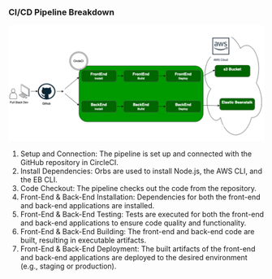 ### CI/CD Pipeline Breakdown

![Pipeline_Diagram](docs/CICD_Pipeline_Diagram.png)

1. Setup and Connection: The pipeline is set up and connected with the GitHub repository in CircleCI.
2. Install Dependencies: Orbs are used to install Node.js, the AWS CLI, and the EB CLI.
3. Code Checkout: The pipeline checks out the code from the repository.
4. Front-End & Back-End Installation: Dependencies for both the front-end and back-end applications are installed.
5. Front-End & Back-End Testing: Tests are executed for both the front-end and back-end applications to ensure code quality and functionality.
6. Front-End & Back-End Building: The front-end and back-end code are built, resulting in executable artifacts.
7. Front-End & Back-End Deployment: The built artifacts of the front-end and back-end applications are deployed to the desired environment (e.g., staging or production).